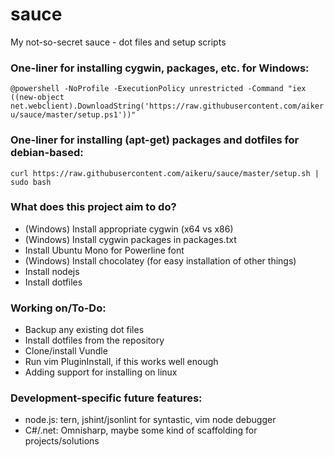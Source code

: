 sauce
=====

My not-so-secret sauce - dot files and setup scripts

### One-liner for installing cygwin, packages, etc. for Windows:

```@powershell -NoProfile -ExecutionPolicy unrestricted -Command "iex ((new-object net.webclient).DownloadString('https://raw.githubusercontent.com/aikeru/sauce/master/setup.ps1'))"```

### One-liner for installing (apt-get) packages and dotfiles for debian-based:

```curl https://raw.githubusercontent.com/aikeru/sauce/master/setup.sh | sudo bash```

### What does this project aim to do?

* (Windows) Install appropriate cygwin (x64 vs x86)
* (Windows) Install cygwin packages in packages.txt
* Install Ubuntu Mono for Powerline font
* (Windows) Install chocolatey (for easy installation of other things)
* Install nodejs
* Install dotfiles
 
### Working on/To-Do:

* Backup any existing dot files
* Install dotfiles from the repository
* Clone/install Vundle
* Run vim PluginInstall, if this works well enough
* Adding support for installing on linux

### Development-specific future features:

* node.js: tern, jshint/jsonlint for syntastic, vim node debugger
* C#/.net: Omnisharp, maybe some kind of scaffolding for projects/solutions

